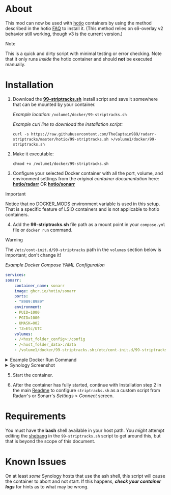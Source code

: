 # About
This mod can now be used with [hotio](https://hotio.dev/) containers by using the method described in the hotio [FAQ](https://hotio.dev/faq/#:~:text=I%20would%20like%20to%20execute%20my%20own%20scripts%20on%20startup%2C%20how%20would%20I%20do%20this%3F) to install it.
(This method relies on s6-overlay v2 behavior still working, though v3 is the current version.)

> [!NOTE]
> This is a quick and dirty script with minimal testing or error checking.  Note that it only runs *inside* the hotio container and should **not** be executed manually.

# Installation
1. Download the **[99-striptracks.sh](./99-striptracks.sh)** install script and save it somewhere that can be mounted by your container.  

    *Example location:*  `/volume1/docker/99-striptracks.sh`  

    *Example curl line to download the installation script:*  

    ```shell
    curl -s https://raw.githubusercontent.com/TheCaptain989/radarr-striptracks/master/hotio/99-striptracks.sh >/volume1/docker/99-striptracks.sh
    ```

2. Make it executable:

    ```shell
    chmod +x /volume1/docker/99-striptracks.sh
    ```

3. Configure your selected Docker container with all the port, volume, and environment settings from the *original container documentation* here:  
   **[hotio/radarr](https://hotio.dev/containers/radarr/ "Radarr Docker container")**  OR  **[hotio/sonarr](https://hotio.dev/containers/sonarr/ "Sonarr Docker container")**

> [!IMPORTANT]
> Notice that no DOCKER_MODS environment variable is used in this setup.  That is a specific feature of LSIO containers and is not applicable to hotio containers.

4. Add the **99-striptracks.sh** file path as a mount point in your `compose.yml` file or `docker run` command.  

> [!WARNING]
> The `/etc/cont-init.d/99-striptracks` path in the `volumes` section below is important; don't change it!

   *Example Docker Compose YAML Configuration*

   ```yaml
   services:
   sonarr:
       container_name: sonarr
       image: ghcr.io/hotio/sonarr
       ports:
       - "8989:8989"
       environment:
       - PUID=1000
       - PGID=1000
       - UMASK=002
       - TZ=Etc/UTC
       volumes:
       - /<host_folder_config>:/config
       - /<host_folder_data>:/data
       - /volume1/docker/99-striptracks.sh:/etc/cont-init.d/99-striptracks
   ```  

   <details>
   <summary>Example Docker Run Command</summary>

   ```shell
   docker run --rm \
       --name sonarr \
       -p 8989:8989 \
       -e PUID=1000 \
       -e PGID=1000 \
       -e UMASK=002 \
       -e TZ="Etc/UTC" \
       -v /<host_folder_config>:/config \
       -v /<host_folder_data>:/data \
       -v /volume1/docker/99-striptracks.sh:/etc/cont-init.d/99-striptracks \
       ghcr.io/hotio/sonarr
   ```  

   </details>
   <details>
   <summary>Synology Screenshot</summary>
  
   *Example Synology Configuration*  
   ![striptracks hotio](hotio-striptracks-synology.png "Synology container ettings")

> [!CAUTION]
> Please be sure that your mount points for `/config` and `/data` above do not overlap with the newly added mount point!

   </details>

5. Start the container.

6. After the container has fully started, continue with Installation step 2 in the main [Readme](../README.md#installation) to configure `striptracks.sh` as a custom script from Radarr's or Sonarr's *Settings* > *Connect* screen.

# Requirements
You must have the **bash** shell available in your host path.  You *might* attempt editing the [shebang](https://en.wikipedia.org/wiki/Shebang_(Unix)) in the `99-striptracks.sh` script to get around this, but that is beyond the scope of this document.

# Known Issues
On at least *some* Synology hosts that use the ash shell, this script will cause the container to abort and not start.  If this happens, ***check your container logs*** for hints as to what may be wrong.
